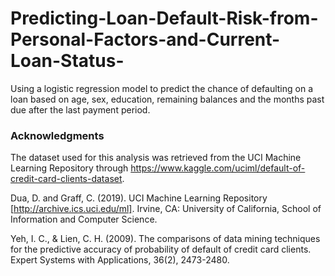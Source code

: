 # Predicting-Loan-Default-Risk-from-Personal-Factors-and-Current-Loan-Status-
Using a logistic regression model to predict the chance of defaulting on a loan based on age, sex, education, remaining balances and the months past due after the last payment period.

### Acknowledgments 
The dataset used for this analysis was retrieved from the UCI Machine Learning Repository through https://www.kaggle.com/uciml/default-of-credit-card-clients-dataset.

Dua, D. and Graff, C. (2019). UCI Machine Learning Repository [http://archive.ics.uci.edu/ml]. Irvine, CA: University of California, School of Information and Computer Science.

Yeh, I. C., & Lien, C. H. (2009). The comparisons of data mining techniques for the predictive accuracy of probability of default of credit card clients. Expert Systems with Applications, 36(2), 2473-2480.

